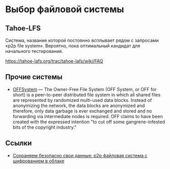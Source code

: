 ﻿# Выбор файловой системы

## Tahoe-LFS

Система, название которой постоянно всплывает рядом с запросами
«p2p file system». Вероятно, пока оптимальный кандидат для
начального тестирования.

https://tahoe-lafs.org/trac/tahoe-lafs/wiki/FAQ

## Прочие системы
* [OFFSystem](http://en.wikipedia.org/wiki/OFFSystem) — The Owner-Free File System
(OFF System, or OFF for short) is a peer-to-peer distributed file system
in which all shared files are represented by randomized multi-used data blocks.
Instead of anonymizing the network, the data blocks are anonymized and therefore,
only data garbage is ever exchanged and stored and no forwarding via intermediate
nodes is required. OFF claims to have been created with the expressed intention
"to cut off some gangrene-infested bits of the copyright industry."

## Ссылки

* [Сохраняем безопасно свои данные: p2p файловая система с шифрованием в облаке](http://habrahabr.ru/post/123936/)
